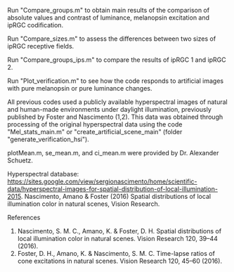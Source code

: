 Run "Compare_groups.m" to obtain main results of the comparison of absolute values and contrast of luminance, melanopsin excitation and ipRGC codification.

Run "Compare_sizes.m" to assess the differences between two sizes of ipRGC receptive fields.

Run "Compare_groups_ips.m" to compare the results of ipRGC 1 and ipRGC 2.

Run "Plot_verification.m" to see how the code responds to artificial images with pure melanopsin or pure luminance changes.

All previous codes used a publicly available hyperspectral images of natural and human-made environments under daylight illumination, previously published by Foster and Nascimento (1,2). This data was obtained through processing of the original hyperspectral data using the code "Mel_stats_main.m" or "create_artificial_scene_main" (folder "generate_verification_hsi"). 

plotMean.m, se_mean.m, and ci_mean.m were provided by Dr. Alexander Schuetz.  

Hyperspectral database: https://sites.google.com/view/sergionascimento/home/scientific-data/hyperspectral-images-for-spatial-distribution-of-local-illumination-2015.  Nascimento, Amano & Foster (2016) Spatial distributions of local illumination color in natural scenes, Vision Research.


References
1.	Nascimento, S. M. C., Amano, K. & Foster, D. H. Spatial distributions of local illumination color in natural scenes. Vision Research 120, 39–44 (2016).
2.	Foster, D. H., Amano, K. & Nascimento, S. M. C. Time-lapse ratios of cone excitations in natural scenes. Vision Research 120, 45–60 (2016).

